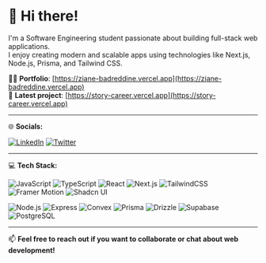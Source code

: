 # 👋 Hi there!

I'm a Software Engineering student passionate about building full-stack web applications.  
I enjoy creating modern and scalable apps using technologies like Next.js, Node.js, Prisma, and Tailwind CSS.

🧑‍💻 **Portfolio**: [https://ziane-badreddine.vercel.app](https://ziane-badreddine.vercel.app)  
🎨 **Latest project**: [https://story-career.vercel.app](https://story-career.vercel.app)

---

🌐 **Socials:**

[![LinkedIn](https://img.shields.io/badge/LinkedIn-0A66C2?style=for-the-badge&logo=linkedin&logoColor=white)](https://www.linkedin.com/in/ziane-badr-eddine-baa394337/?trk=public-profile-join-page)
[![Twitter](https://img.shields.io/badge/Twitter-1DA1F2?style=for-the-badge&logo=twitter&logoColor=white)](https://x.com/EddineZian27143)

---

💻 **Tech Stack:**

![JavaScript](https://img.shields.io/badge/-JavaScript-F7DF1E?style=for-the-badge&logo=javascript&logoColor=black)
![TypeScript](https://img.shields.io/badge/-TypeScript-3178C6?style=for-the-badge&logo=typescript&logoColor=white)
![React](https://img.shields.io/badge/-React-61DAFB?style=for-the-badge&logo=react&logoColor=black)
![Next.js](https://img.shields.io/badge/-Next.js-000000?style=for-the-badge&logo=nextdotjs&logoColor=white)
![TailwindCSS](https://img.shields.io/badge/-TailwindCSS-38B2AC?style=for-the-badge&logo=tailwind-css&logoColor=white)
![Framer Motion](https://img.shields.io/badge/-Framer%20Motion-EF4EAD?style=for-the-badge&logo=framer&logoColor=white)
![Shadcn UI](https://img.shields.io/badge/-shadcn/ui-white?style=for-the-badge&logo=vercel&logoColor=black)

![Node.js](https://img.shields.io/badge/-Node.js-339933?style=for-the-badge&logo=node.js&logoColor=white)
![Express](https://img.shields.io/badge/-Express-000000?style=for-the-badge&logo=express&logoColor=white)
![Convex](https://img.shields.io/badge/-Convex-1E1E1E?style=for-the-badge&logo=vercel&logoColor=white)
![Prisma](https://img.shields.io/badge/-Prisma-2D3748?style=for-the-badge&logo=prisma&logoColor=white)
![Drizzle](https://img.shields.io/badge/-Drizzle-FF69B4?style=for-the-badge&logo=drizzle&logoColor=white)
![Supabase](https://img.shields.io/badge/-Supabase-3ECF8E?style=for-the-badge&logo=supabase&logoColor=white)
![PostgreSQL](https://img.shields.io/badge/-PostgreSQL-336791?style=for-the-badge&logo=postgresql&logoColor=white)

---

📫 **Feel free to reach out if you want to collaborate or chat about web development!**

